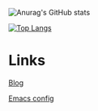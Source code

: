 ![Anurag's GitHub stats](https://github-readme-stats.vercel.app/api?username=erikbackman&show_icons=true&theme=buefy)

[![Top Langs](https://github-readme-stats.vercel.app/api/top-langs/?username=erikbackman&hide=javascript,html,css&theme=buefy)](https://github.com/anuraghazra/github-readme-stats)

# Links


[Blog](https://erikbackman.github.io/)

[Emacs config](https://github.com/erikbackman/.emacs.d)

<!--
**erikbackman/erikbackman** is a ✨ _special_ ✨ repository because its `README.md` (this file) appears on your GitHub profile.

Here are some ideas to get you started:
- 🔭 I’m currently working on ...
- 🌱 I’m currently learning ...
- 👯 I’m looking to collaborate on ...
- 🤔 I’m looking for help with ...
- 💬 Ask me about ...
- 📫 How to reach me: ...
- 😄 Pronouns: ...
- ⚡ Fun fact: ...
-->
